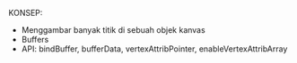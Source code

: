 KONSEP:

- Menggambar banyak titik di sebuah objek kanvas
- Buffers
- API: bindBuffer, bufferData, vertexAttribPointer, enableVertexAttribArray
